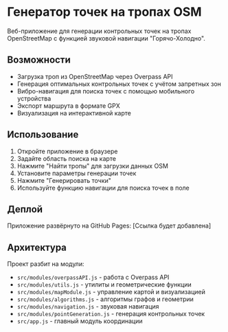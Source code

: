 # Генератор точек на тропах OSM

Веб-приложение для генерации контрольных точек на тропах OpenStreetMap с функцией звуковой навигации "Горячо-Холодно".

## Возможности

- Загрузка троп из OpenStreetMap через Overpass API
- Генерация оптимальных контрольных точек с учётом запретных зон
- Вибро-навигация для поиска точек с помощью мобильного устройства
- Экспорт маршрута в формате GPX
- Визуализация на интерактивной карте

## Использование

1. Откройте приложение в браузере
2. Задайте область поиска на карте
3. Нажмите "Найти тропы" для загрузки данных OSM
4. Установите параметры генерации точек
5. Нажмите "Генерировать точки"
6. Используйте функцию навигации для поиска точек в поле

## Деплой

Приложение развёрнуто на GitHub Pages: [Ссылка будет добавлена]

## Архитектура

Проект разбит на модули:
- `src/modules/overpassAPI.js` - работа с Overpass API
- `src/modules/utils.js` - утилиты и геометрические функции  
- `src/modules/mapModule.js` - управление картой и визуализацией
- `src/modules/algorithms.js` - алгоритмы графов и геометрии
- `src/modules/navigation.js` - звуковая навигация
- `src/modules/pointGeneration.js` - генерация контрольных точек
- `src/app.js` - главный модуль координации 
